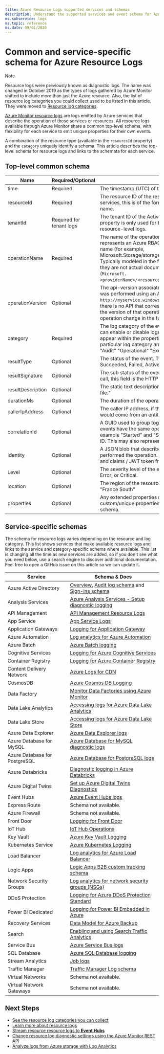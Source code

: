 ```yaml
---
title: Azure Resource Logs supported services and schemas
description: Understand the supported services and event schema for Azure resource logs.
ms.subservice: logs
ms.topic: reference
ms.date: 09/01/2020
---
```


# Common and service-specific schema for Azure Resource Logs

> [!NOTE]
> Resource logs were previously known as diagnostic logs. The name was changed in October 2019 as the types of logs gathered by Azure Monitor shifted to include more than just the Azure resource. 
> Also, the list of resource log categories you could collect used to be listed in this article. They were moved to [Resource log categories](resource-logs-categories.md). 

[Azure Monitor resource logs](../essentials/platform-logs-overview.md) are logs emitted by Azure services that describe the operation of those services or resources. All resource logs available through Azure Monitor share a common top-level schema, with flexibility for each service to emit unique properties for their own events.

A combination of the resource type (available in the `resourceId` property) and the `category` uniquely identify a schema. This article describes the top-level schema for resource logs and links to the schemata for each service.


## Top-level common schema

| Name | Required/Optional | Description |
|---|---|---|
| time | Required | The timestamp (UTC) of the event. |
| resourceId | Required | The resource ID of the resource that emitted the event. For tenant services, this is of the form /tenants/tenant-id/providers/provider-name. |
| tenantId | Required for tenant logs | The tenant ID of the Active Directory tenant that this event is tied to. This property is only used for tenant-level logs, it does not appear in resource-level logs. |
| operationName | Required | The name of the operation represented by this event. If the event represents an Azure RBAC operation, this is the Azure RBAC operation name (for example, Microsoft.Storage/storageAccounts/blobServices/blobs/Read). Typically modeled in the form of a Resource Manager operation, even if they are not actual documented Resource Manager operations (`Microsoft.<providerName>/<resourceType>/<subtype>/<Write/Read/Delete/Action>`) |
| operationVersion | Optional | The api-version associated with the operation, if the operationName was performed using an API (for example, `http://myservice.windowsazure.net/object?api-version=2016-06-01`). If there is no API that corresponds to this operation, the version represents the version of that operation in case the properties associated with the operation change in the future. |
| category | Required | The log category of the event. Category is the granularity at which you can enable or disable logs on a particular resource. The properties that appear within the properties blob of an event are the same within a particular log category and resource type. Typical log categories are "Audit" "Operational" "Execution" and "Request." |
| resultType | Optional | The status of the event. Typical values include Started, In Progress, Succeeded, Failed, Active, and Resolved. |
| resultSignature | Optional | The sub status of the event. If this operation corresponds to a REST API call, this field is the HTTP status code of the corresponding REST call. |
| resultDescription | Optional | The static text description of this operation, for example "Get storage file." |
| durationMs | Optional | The duration of the operation in milliseconds. |
| callerIpAddress | Optional | The caller IP address, if the operation corresponds to an API call that would come from an entity with a publicly available IP address. |
| correlationId | Optional | A GUID used to group together a set of related events. Typically, if two events have the same operationName but two different statuses (for example "Started" and "Succeeded"), they share the same correlation ID. This may also represent other relationships between events. |
| identity | Optional | A JSON blob that describes the identity of the user or application that performed the operation. Typically this field includes the authorization and claims / JWT token from active directory. |
| Level | Optional | The severity level of the event. Must be one of Informational, Warning, Error, or Critical. |
| location | Optional | The region of the resource emitting the event, for example "East US" or "France South" |
| properties | Optional | Any extended properties related to this particular category of events. All custom/unique properties must be put inside this "Part B" of the schema. |

## Service-specific schemas

The schema for resource logs varies depending on the resource and log category. This list shows services that make available resource logs and links to the service and category-specific schema where available. This list is changing all the time as new services are added, so if you don't see what you need below, use a search engine to discover additional documentation. Feel free to open a GitHub issue on this article so we can update it.

| Service | Schema & Docs |
| --- | --- |
| Azure Active Directory | [Overview](../../active-directory/reports-monitoring/concept-activity-logs-azure-monitor.md), [Audit log schema](../../active-directory/reports-monitoring/reference-azure-monitor-audit-log-schema.md) and [Sign-ins schema](../../active-directory/reports-monitoring/reference-azure-monitor-sign-ins-log-schema.md) |
| Analysis Services | [Azure Analysis Services - Setup diagnostic logging](../../analysis-services/analysis-services-logging.md) |
| API Management | [API Management Resource Logs](../../api-management/api-management-howto-use-azure-monitor.md#resource-logs) |
| App Service | [App Service Logs](../../app-service/troubleshoot-diagnostic-logs.md)
| Application Gateways |[Logging for Application Gateway](../../application-gateway/application-gateway-diagnostics.md) |
| Azure Automation |[Log analytics for Azure Automation](../../automation/automation-manage-send-joblogs-log-analytics.md) |
| Azure Batch |[Azure Batch logging](../../batch/batch-diagnostics.md) |
| Cognitive Services | [Logging for Azure Cognitive Services](../../cognitive-services/diagnostic-logging.md) |
| Container Registry | [Logging for Azure Container Registry](../../container-registry/container-registry-diagnostics-audit-logs.md) |
| Content Delivery Network | [Azure Logs for CDN](../../cdn/cdn-azure-diagnostic-logs.md) |
| CosmosDB | [Azure Cosmos DB Logging](../../cosmos-db/monitor-cosmos-db.md) |
| Data Factory | [Monitor Data Factories using Azure Monitor](../../data-factory/monitor-using-azure-monitor.md) |
| Data Lake Analytics |[Accessing logs for Azure Data Lake Analytics](../../data-lake-analytics/data-lake-analytics-diagnostic-logs.md) |
| Data Lake Store |[Accessing logs for Azure Data Lake Store](../../data-lake-store/data-lake-store-diagnostic-logs.md) |
| Azure Data Explorer | [Azure Data Explorer logs](/azure/data-explorer/using-diagnostic-logs) |
| Azure Database for MySQL | [Azure Database for MySQL diagnostic logs](../../mysql/concepts-server-logs.md#diagnostic-logs) |
| Azure Database for PostgreSQL | [Azure Database for PostgreSQL logs](../../postgresql/concepts-server-logs.md#resource-logs) |
| Azure Databricks | [Diagnostic logging in Azure Databricks](/azure/databricks/administration-guide/account-settings/azure-diagnostic-logs) |
| Azure Digital Twins | [Set up Azure Digital Twins Diagnostics](../../digital-twins/troubleshoot-diagnostics.md#log-schemas)
| Event Hubs |[Azure Event Hubs logs](../../event-hubs/event-hubs-diagnostic-logs.md) |
| Express Route | Schema not available. |
| Azure Firewall | Schema not available. |
| Front Door | [Logging for Front Door](../../frontdoor/front-door-diagnostics.md) |
| IoT Hub | [IoT Hub Operations](../../iot-hub/monitor-iot-hub-reference.md#resource-logs) |
| Key Vault |[Azure Key Vault Logging](../../key-vault/general/logging.md) |
| Kubernetes Service |[Azure Kubernetes Logging](../../aks/view-control-plane-logs.md#log-event-schema) |
| Load Balancer |[Log analytics for Azure Load Balancer](../../load-balancer/load-balancer-monitor-log.md) |
| Logic Apps |[Logic Apps B2B custom tracking schema](../../logic-apps/logic-apps-track-integration-account-custom-tracking-schema.md) |
| Network Security Groups |[Log analytics for network security groups (NSGs)](../../virtual-network/virtual-network-nsg-manage-log.md) |
| DDoS Protection | [Logging for Azure DDoS Protection Standard](../../ddos-protection/diagnostic-logging.md#log-schemas) |
| Power BI Dedicated | [Logging for Power BI Embedded in Azure](/power-bi/developer/azure-pbie-diag-logs) |
| Recovery Services | [Data Model for Azure Backup](../../backup/backup-azure-reports-data-model.md)|
| Search |[Enabling and using Search Traffic Analytics](../../search/search-traffic-analytics.md) |
| Service Bus |[Azure Service Bus logs](../../service-bus-messaging/service-bus-diagnostic-logs.md) |
| SQL Database | [Azure SQL Database logging](../../azure-sql/database/metrics-diagnostic-telemetry-logging-streaming-export-configure.md) |
| Stream Analytics |[Job logs](../../stream-analytics/stream-analytics-job-diagnostic-logs.md) |
| Traffic Manager | [Traffic Manager Log schema](../../traffic-manager/traffic-manager-diagnostic-logs.md) |
| Virtual Networks | Schema not available. |
| Virtual Network Gateways | Schema not available. |



## Next Steps

* [See the resource log categories you can collect](resource-logs-categories.md)
* [Learn more about resource logs](../essentials/platform-logs-overview.md)
* [Stream resource resource logs to **Event Hubs**](./resource-logs.md#send-to-azure-event-hubs)
* [Change resource log diagnostic settings using the Azure Monitor REST API](/rest/api/monitor/diagnosticsettings)
* [Analyze logs from Azure storage with Log Analytics](./resource-logs.md#send-to-log-analytics-workspace)